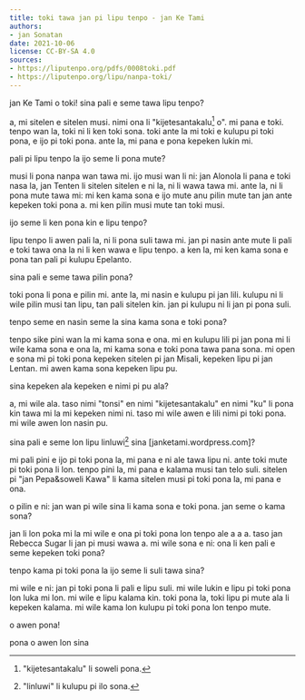 ```yaml
---
title: toki tawa jan pi lipu tenpo - jan Ke Tami
authors:
- jan Sonatan
date: 2021-10-06
license: CC-BY-SA 4.0
sources:
- https://liputenpo.org/pdfs/0008toki.pdf
- https://liputenpo.org/lipu/nanpa-toki/
---
```


jan Ke Tami o toki! sina pali e seme tawa lipu tenpo?

a, mi sitelen e sitelen musi. nimi ona li "kijetesantakalu[^1] o". mi pana e toki. tenpo wan la, toki ni li ken toki sona. toki ante la mi toki e kulupu pi toki pona, e ijo pi toki pona. ante la, mi pana e pona kepeken lukin mi.

[^1]: "kijetesantakalu" li soweli pona.

pali pi lipu tenpo la ijo seme li pona mute?

musi li pona nanpa wan tawa mi. ijo musi wan li ni: jan Alonola li pana e toki nasa la, jan Tenten li sitelen sitelen e ni la, ni li wawa tawa mi. ante la, ni li pona mute tawa mi: mi ken kama sona e ijo mute anu pilin mute tan jan ante kepeken toki pona a. mi ken pilin musi mute tan toki musi.

ijo seme li ken pona kin e lipu tenpo?

lipu tenpo li awen pali la, ni li pona suli tawa mi. jan pi nasin ante mute li pali e toki tawa ona la ni li ken wawa e lipu tenpo. a ken la, mi ken kama sona e pona tan pali pi kulupu Epelanto.

sina pali e seme tawa pilin pona?

toki pona li pona e pilin mi. ante la, mi nasin e kulupu pi jan lili. kulupu ni li wile pilin musi tan lipu, tan pali sitelen kin. jan pi kulupu ni li jan pi pona suli.

tenpo seme en nasin seme la sina kama sona e toki pona?

tenpo sike pini wan la mi kama sona e ona. mi en kulupu lili pi jan pona mi li wile kama sona e ona la, mi kama sona e toki pona tawa pana sona. mi open e sona mi pi toki pona kepeken sitelen pi jan Misali, kepeken lipu pi jan Lentan. mi awen kama sona kepeken lipu pu.

sina kepeken ala kepeken e nimi pi pu ala?

a, mi wile ala. taso nimi "tonsi" en nimi "kijetesantakalu" en nimi "ku" li pona kin tawa mi la mi kepeken nimi ni. taso mi wile awen e lili nimi pi toki pona. mi wile awen lon nasin pu.

sina pali e seme lon lipu linluwi[^2] sina [janketami.wordpress.com]?

mi pali pini e ijo pi toki pona la, mi pana e ni ale tawa lipu ni. ante toki mute pi toki pona li lon. tenpo pini la, mi pana e kalama musi tan telo suli. sitelen pi "jan Pepa&soweli Kawa" li kama sitelen musi pi toki pona la, mi pana e ona.

o pilin e ni: jan wan pi wile sina li kama sona e toki pona. jan seme o kama sona?

jan li lon poka mi la mi wile e ona pi toki pona lon tenpo ale a a a. taso jan Rebecca Sugar li jan pi musi wawa a. mi wile sona e ni: ona li ken pali e seme kepeken toki pona?

tenpo kama pi toki pona la ijo seme li suli tawa sina?

mi wile e ni: jan pi toki pona li pali e lipu suli. mi wile lukin e lipu pi toki pona lon luka mi lon. mi wile e lipu kalama kin. toki pona la, toki lipu pi mute ala li kepeken kalama. mi wile kama lon kulupu pi toki pona lon tenpo mute.

o awen pona!

pona o awen lon sina

[^2]: "linluwi" li kulupu pi ilo sona.